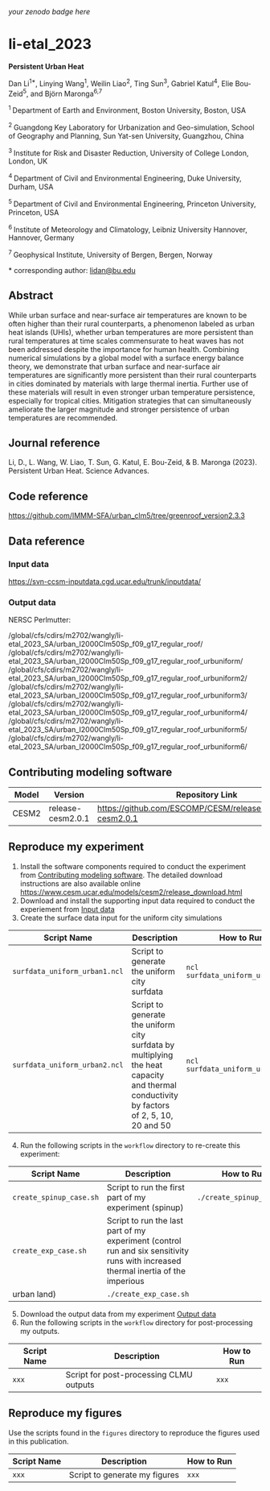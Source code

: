 _your zenodo badge here_

# li-etal_2023

**Persistent Urban Heat**

Dan Li<sup>1\*</sup>, Linying Wang<sup>1</sup>, Weilin Liao<sup>2</sup>, Ting Sun<sup>3</sup>, Gabriel Katul<sup>4</sup>, Elie Bou-Zeid<sup>5</sup>, and Björn Maronga<sup>6,7</sup>

<sup>1 </sup> Department of Earth and Environment, Boston University, Boston, USA

<sup>2 </sup> Guangdong Key Laboratory for Urbanization and Geo-simulation, School of Geography and Planning, Sun Yat-sen University, Guangzhou, China 

<sup>3 </sup> Institute for Risk and Disaster Reduction, University of College London, London, UK

<sup>4 </sup> Department of Civil and Environmental Engineering, Duke University, Durham, USA

<sup>5 </sup> Department of Civil and Environmental Engineering, Princeton University, Princeton, USA

<sup>6 </sup> Institute of Meteorology and Climatology, Leibniz University Hannover, Hannover, Germany

<sup>7 </sup> Geophysical Institute, University of Bergen, Bergen, Norway

\* corresponding author:  lidan@bu.edu

## Abstract
While urban surface and near-surface air temperatures are known to be often higher than their rural counterparts, a phenomenon labeled as urban heat islands (UHIs), whether urban temperatures are more persistent than rural temperatures at time scales commensurate to heat waves has not been addressed despite the importance for human health. Combining numerical simulations by a global model with a surface energy balance theory, we demonstrate that urban surface and near-surface air temperatures are significantly more persistent than their rural counterparts in cities dominated by materials with large thermal inertia. Further use of these materials will result in even stronger urban temperature persistence, especially for tropical cities. Mitigation strategies that can simultaneously ameliorate the larger magnitude and stronger persistence of urban temperatures are recommended.

## Journal reference
Li, D., L. Wang, W. Liao, T. Sun, G. Katul, E. Bou-Zeid, & B. Maronga (2023). Persistent Urban Heat. Science Advances. 

## Code reference

https://github.com/IMMM-SFA/urban_clm5/tree/greenroof_version2.3.3

## Data reference

### Input data

https://svn-ccsm-inputdata.cgd.ucar.edu/trunk/inputdata/

### Output data

NERSC Perlmutter: 

/global/cfs/cdirs/m2702/wangly/li-etal_2023_SA/urban_I2000Clm50Sp_f09_g17_regular_roof/
/global/cfs/cdirs/m2702/wangly/li-etal_2023_SA/urban_I2000Clm50Sp_f09_g17_regular_roof_urbuniform/
/global/cfs/cdirs/m2702/wangly/li-etal_2023_SA/urban_I2000Clm50Sp_f09_g17_regular_roof_urbuniform2/
/global/cfs/cdirs/m2702/wangly/li-etal_2023_SA/urban_I2000Clm50Sp_f09_g17_regular_roof_urbuniform3/
/global/cfs/cdirs/m2702/wangly/li-etal_2023_SA/urban_I2000Clm50Sp_f09_g17_regular_roof_urbuniform4/
/global/cfs/cdirs/m2702/wangly/li-etal_2023_SA/urban_I2000Clm50Sp_f09_g17_regular_roof_urbuniform5/
/global/cfs/cdirs/m2702/wangly/li-etal_2023_SA/urban_I2000Clm50Sp_f09_g17_regular_roof_urbuniform6/

## Contributing modeling software
| Model | Version | Repository Link | DOI |
|-------|---------|-----------------|-----|
| CESM2 | release-cesm2.0.1 | https://github.com/ESCOMP/CESM/releases/tag/release-cesm2.0.1 | 10.1029/2019MS001916 |

## Reproduce my experiment

1. Install the software components required to conduct the experiment from [Contributing modeling software](#contributing-modeling-software). The detailed download instructions are also available online https://www.cesm.ucar.edu/models/cesm2/release_download.html
2. Download and install the supporting input data required to conduct the experiement from [Input data](#input-data)
3. Create the surface data input for the uniform city simulations

| Script Name | Description | How to Run |
| --- | --- | --- |
| `surfdata_uniform_urban1.ncl` | Script to generate the uniform city surfdata | `ncl surfdata_uniform_urban1.ncl` |
| `surfdata_uniform_urban2.ncl` | Script to generate the uniform city surfdata by multiplying the heat capacity and thermal conductivity by factors of 2, 5, 10, 20 and 50| `ncl surfdata_uniform_urban2.ncl` |

4. Run the following scripts in the `workflow` directory to re-create this experiment:

| Script Name | Description | How to Run |
| --- | --- | --- |
| `create_spinup_case.sh` | Script to run the first part of my experiment (spinup) | `./create_spinup_case.sh` |
| `create_exp_case.sh` | Script to run the last part of my experiment (control run and six sensitivity runs with increased thermal inertia of the imperious
urban land) | `./create_exp_case.sh` |

5. Download the output data from my experiment [Output data](#output-data)
6. Run the following scripts in the `workflow` directory for post-processing my outputs.

| Script Name | Description | How to Run |
| --- | --- | --- |
| `xxx` | Script for post-processing CLMU outputs | `xxx` |

## Reproduce my figures
Use the scripts found in the `figures` directory to reproduce the figures used in this publication.

| Script Name | Description | How to Run |
| --- | --- | --- |
| `xxx` | Script to generate my figures | `xxx` |
